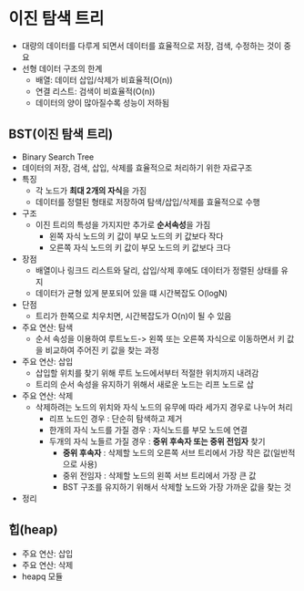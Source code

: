 # 이진 탐색 트리
- 대량의 데이터를 다루게 되면서 데이터를 효율적으로 저장, 검색, 수정하는 것이 중요
- 선형 데이터 구조의 한계
  - 배열: 데이터 삽입/삭제가 비효율적(O(n))
  - 연결 리스트: 검색이 비효율적(O(n))
  - 데이터의 양이 많아질수록 성능이 저하됨
## BST(이진 탐색 트리)
- Binary Search Tree
- 데이터의 저장, 검색, 삽입, 삭제를 효율적으로 처리하기 위한 자료구조
- 특징
  - 각 노드가 **최대 2개의 자식**을 가짐
  - 데이터를 정렬된 형태로 저장하여 탐색/삽입/삭제를 효율적으로 수행
- 구조
  - 이진 트리의 특성을 가지지만 추가로 **순서속성**을 가짐
    - 왼쪽 자식 노드의 키 값이 부모 노드의 키 값보다 작다
    - 오른쪽 자식 노드의 키 값이 부모 노드의 키 값보다 크다
- 장점
  - 배열이나 링크드 리스트와 달리, 삽입/삭제 후에도 데이터가 정렬된 상태를 유지
  - 데이터가 균형 있게 분포되어 있을 떄 시간복잡도 O(logN)
- 단점
  - 트리가 한쪽으로 치우치면, 시간복잡도가 O(n)이 될 수 있음
- 주요 연산: 탐색
  - 순서 속성을 이용하여 루트노드->  왼쪽 또는 오른쪽 자식으로 이동하면서 키 값을 비교하여 주어진 키 값을 찾는 과정
- 주요 연산: 삽입
  - 삽입할 위치를 찾기 위해 루트 노드에서부터 적절한 위치까지 내려감
  - 트리의 순서 속성을 유지하기 위해서 새로운 노드는 리프 노드로 삽
- 주요 연산: 삭제
  - 삭제하려는 노드의 위치와 자식 노드의 유무에 따라 세가지 경우로 나누어 처리
    - 리프 노드인 경우 : 단순히 탐색하고 제거
    - 한개의 자식 노드를 가질 경우 : 자식노드를 부모 노드에 연결
    - 두개의 자식 노들르 가질 경우 : **중위 후속자 또는 중위 전임자** 찾기
      - **중위 후속자** : 삭제할 노드의 오른쪽 서브 트리에서 가장 작은 값(일반적으로 사용)
      - 중위 전임자 : 삭제할 노드의 왼쪽 서브 트리에서 가장 큰 값
      - BST 구조를 유지하기 위해서 삭제할 노드와 가장 가까운 값을 찾는 것
- 정리
## 힙(heap)
- 주요 연산: 삽입
- 주요 연산: 삭제
- heapq 모듈
